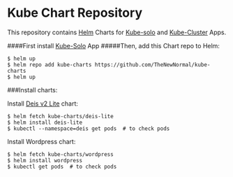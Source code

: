 # Kube Chart Repository


This repository contains [Helm](https://github.com/helm/helm) Charts for [Kube-solo](https://github.com/TheNewNormal/kube-solo-osx) and [Kube-Cluster](https://github.com/TheNewNormal/kube-cluster-osx) Apps.

####First install [Kube-Solo](https://github.com/TheNewNormal/kube-solo-osx) App
#####Then, add this Chart repo to Helm:
```console
$ helm up
$ helm repo add kube-charts https://github.com/TheNewNormal/kube-charts
$ helm up
```

###Install charts:

Install [Deis v2 Lite](https://github.com/deis/deis) chart:
```
$ helm fetch kube-charts/deis-lite
$ helm install deis-lite
$ kubectl --namespace=deis get pods  # to check pods
```

Install Wordpress chart:
```
$ helm fetch kube-charts/wordpress
$ helm install wordpress
$ kubectl get pods  # to check pods
```

